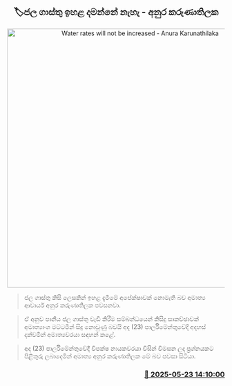 <p align='center'><b><h2 align='center' title='Water rates will not be increased - Anura Karunathilaka'>🏷ජල ගාස්තු ඉහළ දමන්නේ නැහැ - අනුර කරුණාතිලක</h2></b></p>
<p align='center'><img src='https://helakuru.sgp1.cdn.digitaloceanspaces.com/esana/images/lib/water-cut-new[1].jpg' width='600' alt='Water rates will not be increased - Anura Karunathilaka'></p>

> ජල ගාස්තු කිසි ලෙසකින් ඉහළ දැමීමේ අපේක්ෂාවක් නොමැති බව අමාත්‍ය ආචාර්ය අනුර කරුණාතිලක පවසනවා.

> ඒ අනුව පානීය ජල ගාස්තු වැඩි කිරීම සම්බන්ධයෙන් කිසිදු සාකච්ඡාවක් අමාත්‍යාංශ මට්ටමින් සිදු නොවුණු බවයි අද (23) පාර්ලිමේන්තුවේදී අදහස් දක්වමින් අමාත්‍යවරයා සඳහන් කළේ.

> අද (23) පාර්ලිමේන්තුවේදී විපක්ෂ නායකවරයා විසින් විමසන ලද ප්‍රශ්නයකට පිළිතුරු ලබාදෙමින් අමාත්‍ය අනුර කරුණාතිලක මේ බව පවසා සිටියා.



<h3 align='right'><a href='https://www.helakuru.lk/esana/p/110378/'>📅 2025-05-23 14:10:00</a></h3>
